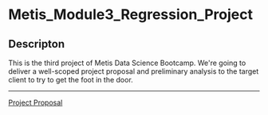 # Metis_Module3_Regression_Project
## Descripton

This is the third project of Metis Data Science Bootcamp. We're going to deliver a well-scoped project proposal and preliminary analysis to the target client to try to get the foot in the door.

<!--
***

[Presentation Slides](final_presentation.pdf)

[Project Writeup](project_writeup.md)

[Codes](codes/)

***

[Charts](images/)

[Data](data/)

***

[MVP](mvp.md)
</p>
-->
***

[Project Proposal](project_proposal.md)

<!--
***

<summary>Bonus</summary>

![](images/2020_data_diagnostic.png)

</details>
-->